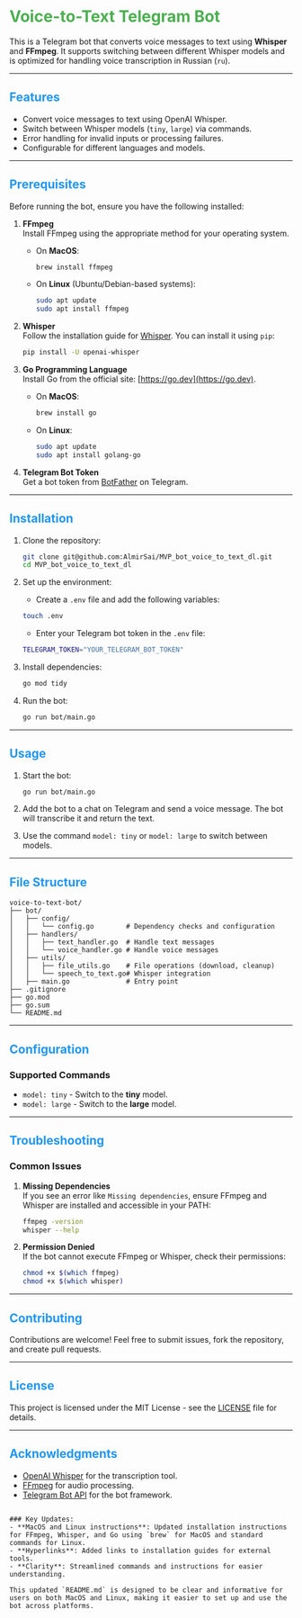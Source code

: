 
# <span style="color: #4CAF50;">Voice-to-Text Telegram Bot</span>

This is a Telegram bot that converts voice messages to text using **Whisper** and **FFmpeg**. It supports switching between different Whisper models and is optimized for handling voice transcription in Russian (`ru`).

---

## <span style="color: #2196F3;">Features</span>

- Convert voice messages to text using OpenAI Whisper.
- Switch between Whisper models (`tiny`, `large`) via commands.
- Error handling for invalid inputs or processing failures.
- Configurable for different languages and models.

---

## <span style="color: #2196F3;">Prerequisites</span>

Before running the bot, ensure you have the following installed:

1. **FFmpeg**  
   Install FFmpeg using the appropriate method for your operating system.

   - On **MacOS**:
     ```bash
     brew install ffmpeg
     ```
   - On **Linux** (Ubuntu/Debian-based systems):
     ```bash
     sudo apt update
     sudo apt install ffmpeg
     ```

2. **Whisper**  
   Follow the installation guide for [Whisper](https://github.com/openai/whisper). You can install it using `pip`:
   ```bash
   pip install -U openai-whisper
   ```

3. **Go Programming Language**  
   Install Go from the official site: [https://go.dev](https://go.dev).

   - On **MacOS**:
     ```bash
     brew install go
     ```
   - On **Linux**:
     ```bash
     sudo apt update
     sudo apt install golang-go
     ```

4. **Telegram Bot Token**  
   Get a bot token from [BotFather](https://core.telegram.org/bots#botfather) on Telegram.

---

## <span style="color: #2196F3;">Installation</span>

1. Clone the repository:
   ```bash
   git clone git@github.com:AlmirSai/MVP_bot_voice_to_text_dl.git
   cd MVP_bot_voice_to_text_dl
   ```

2. Set up the environment:
   - Create a `.env` file and add the following variables:
   ```bash
   touch .env
   ```
   - Enter your Telegram bot token in the `.env` file:
   ```bash
   TELEGRAM_TOKEN="YOUR_TELEGRAM_BOT_TOKEN"
   ```

3. Install dependencies:
   ```bash
   go mod tidy
   ```

4. Run the bot:
   ```bash
   go run bot/main.go
   ```

---

## <span style="color: #2196F3;">Usage</span>

1. Start the bot:
   ```bash
   go run bot/main.go
   ```

2. Add the bot to a chat on Telegram and send a voice message. The bot will transcribe it and return the text.

3. Use the command `model: tiny` or `model: large` to switch between models.

---

## <span style="color: #2196F3;">File Structure</span>

```plaintext
voice-to-text-bot/
├── bot/
│   ├── config/
│   │   └── config.go        # Dependency checks and configuration
│   ├── handlers/
│   │   ├── text_handler.go  # Handle text messages
│   │   └── voice_handler.go # Handle voice messages
│   ├── utils/
│   │   ├── file_utils.go    # File operations (download, cleanup)
│   │   └── speech_to_text.go# Whisper integration
│   ├── main.go              # Entry point
├── .gitignore
├── go.mod
├── go.sum
└── README.md
```

---

## <span style="color: #2196F3;">Configuration</span>

### Supported Commands
- `model: tiny` - Switch to the **tiny** model.
- `model: large` - Switch to the **large** model.

---

## <span style="color: #2196F3;">Troubleshooting</span>

### Common Issues

1. **Missing Dependencies**  
   If you see an error like `Missing dependencies`, ensure FFmpeg and Whisper are installed and accessible in your PATH:
   ```bash
   ffmpeg -version
   whisper --help
   ```

2. **Permission Denied**  
   If the bot cannot execute FFmpeg or Whisper, check their permissions:
   ```bash
   chmod +x $(which ffmpeg)
   chmod +x $(which whisper)
   ```

---

## <span style="color: #2196F3;">Contributing</span>

Contributions are welcome! Feel free to submit issues, fork the repository, and create pull requests.

---

## <span style="color: #2196F3;">License</span>

This project is licensed under the MIT License - see the [LICENSE](LICENSE) file for details.

---

## <span style="color: #2196F3;">Acknowledgments</span>

- [OpenAI Whisper](https://github.com/openai/whisper) for the transcription tool.
- [FFmpeg](https://ffmpeg.org/) for audio processing.
- [Telegram Bot API](https://core.telegram.org/bots/api) for the bot framework.
```

### Key Updates:
- **MacOS and Linux instructions**: Updated installation instructions for FFmpeg, Whisper, and Go using `brew` for MacOS and standard commands for Linux.
- **Hyperlinks**: Added links to installation guides for external tools.
- **Clarity**: Streamlined commands and instructions for easier understanding.

This updated `README.md` is designed to be clear and informative for users on both MacOS and Linux, making it easier to set up and use the bot across platforms.
